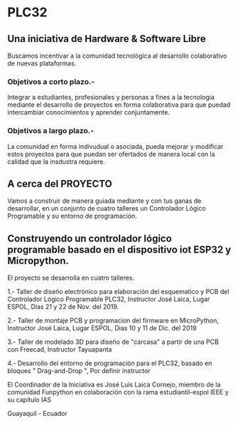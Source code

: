 # PLC32

## Una iniciativa de Hardware & Software Libre

Buscamos incentivar a la comunidad tecnológica al desarrollo colaborativo de nuevas plataformas. 

### Objetivos a corto plazo.-

Integrar a estudiantes, profesionales y personas a fines a la tecnologia mediante el desarrollo de proyectos en forma colaborativa para que puedad intercambiar conocimientos y aprender conjuntamente. 

### Objetivos a largo plazo.-

La comunidad en forma indivudual o asociada, pueda mejorar y modificar estos proyectos para que puedan ser ofertados de manera local con la calidad que la insdustra requiere. 

## A cerca del PROYECTO
Vamos a construir de manera guiada mediante y con tus ganas de desarrollar, en un conjunto de cuatro talleres un Controlador Lógico Programable y su entorno de programación. 

## Construyendo un controlador lógico programable basado en el dispositivo iot ESP32 y Micropython. 

El proyecto se desarrolla en cuatro talleres. 

1.- Taller de diseño electrónico para elaboración del esquematico y PCB del Controlador Lógico Programable PLC32, Instructor José Laica, Lugar ESPOL, Dias 21 y 22 de Nov. del 2019.

2.- Taller de montaje PCB y programacion del firmware en MicroPython, Instructor José Laica, Lugar ESPOL, Dias 10 y 11 de Dic. del 2019

3.- Taller de modelado 3D para diseño de "carcasa" a partir de una PCB con Freecad, Instructor Tayuapanta

4.- Desarrollo del entorno de programación para el PLC32, basado en bloques " Drag-and-Drop ", Por definir instructor

El Coordinador de la Iniciativa es José Luis Laica Cornejo, miembro de la comunidad Funpython en colaboración con la rama estudiantil-espol IEEE y su capítulo IAS 


Guayaquil - Ecuador 
